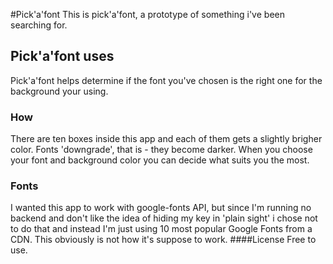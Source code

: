 #Pick'a'font
This is pick'a'font, a prototype of something i've been searching for. 
## Pick'a'font uses
Pick'a'font helps determine if the font you've chosen is the right one for the background your using. 
### How 
There are ten boxes inside this app and each of them gets a slightly brigher color. Fonts 'downgrade', that is - they become darker. When you choose your font and background color you can decide what suits you the most.
### Fonts 
I wanted this app to work with google-fonts API, but since I'm running no backend and don't like the idea of hiding my key in 'plain sight' i chose not to do that and instead I'm just using 10 most popular Google Fonts from a CDN. This obviously is not how it's suppose to work.
####License 
Free to use. 